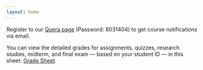 ```yaml
---
layout: home
---
```


Register to our [Quera page](https://quera.org/course/add_to_course/course/20942/) (Password: 8031404) to get course notifications via email.

You can view the detailed grades for assignments, quizzes, research studies, midterm, and final exam — based on your student ID — in this sheet: [Grade Sheet](https://docs.google.com/spreadsheets/d/1k3phfANwbJ4r1rQM_zuB-N3iU-Py8ZOA5YpVrSlQiEs/edit).
